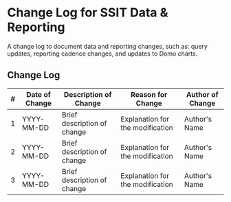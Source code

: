# Change Log for SSIT Data & Reporting 
A change log to document data and reporting changes, such as: query updates, reporting cadence changes, and updates to Domo charts. 

## Change Log

| #  | Date of Change | Description of Change       | Reason for Change                      | Author of Change |
|----|----------------|-----------------------------|----------------------------------------|------------------|
| 1  | YYYY-MM-DD     | Brief description of change | Explanation for the modification       | Author's Name    |
| 2  | YYYY-MM-DD     | Brief description of change | Explanation for the modification       | Author's Name    |
| 3  | YYYY-MM-DD     | Brief description of change | Explanation for the modification       | Author's Name    |
